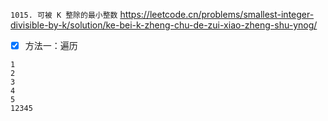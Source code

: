 
`1015. 可被 K 整除的最小整数` https://leetcode.cn/problems/smallest-integer-divisible-by-k/solution/ke-bei-k-zheng-chu-de-zui-xiao-zheng-shu-ynog/
- [x] 方法一：遍历

```
1
2
3
4
5
12345
```
